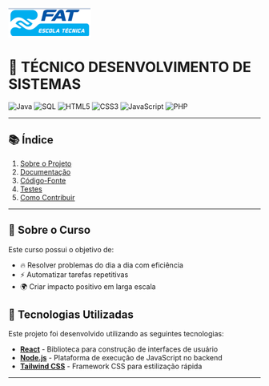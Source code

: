 ![logo FAT](Logo_fat.png)
#  🌟 **TÉCNICO DESENVOLVIMENTO DE SISTEMAS**

 

![Java](https://img.shields.io/badge/Feito%20com-Java-007396?logo=java&logoColor=white)
![SQL](https://img.shields.io/badge/Feito%20com-SQL-4479A1?logo=mysql&logoColor=white)
![HTML5](https://img.shields.io/badge/Feito%20com-HTML5-E34F26?logo=html5&logoColor=white)
![CSS3](https://img.shields.io/badge/Feito%20com-CSS3-1572B6?logo=css3&logoColor=white)
![JavaScript](https://img.shields.io/badge/Feito%20com-JavaScript-F7DF1E?logo=javascript&logoColor=black)
![PHP](https://img.shields.io/badge/Feito%20com-PHP-777BB4?logo=php&logoColor=white)

---
## 📚 Índice

1. [Sobre o Projeto](#-sobre-o-projeto)
2. [Documentação](./docs/README.md)
3. [Código-Fonte](./src/README.md)
4. [Testes](./tests/README.md)
5. [Como Contribuir](./docs/contribuicao.md)

---

## 📖 **Sobre o Curso**

Este curso possui o objetivo de:

- 🔥 Resolver problemas do dia a dia com eficiência
- ⚡ Automatizar tarefas repetitivas
- 🌍 Criar impacto positivo em larga escala

## 🚀 Tecnologias Utilizadas

Este projeto foi desenvolvido utilizando as seguintes tecnologias:

- **[React](https://reactjs.org/)** - Biblioteca para construção de interfaces de usuário  
- **[Node.js](https://nodejs.org/)** - Plataforma de execução de JavaScript no backend  
- **[Tailwind CSS](https://tailwindcss.com/)** - Framework CSS para estilização rápida  

---



